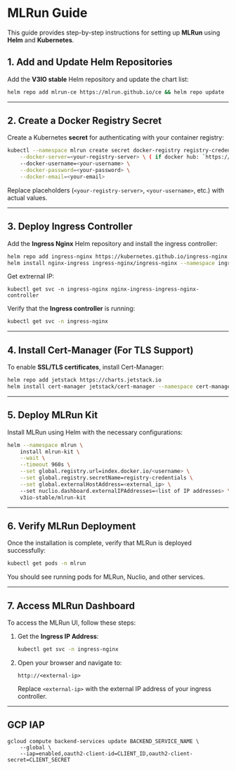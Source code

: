 # MLRun Guide

This guide provides step-by-step instructions for setting up **MLRun** using **Helm** and **Kubernetes**.

## 1. Add and Update Helm Repositories
Add the **V3IO stable** Helm repository and update the chart list:
```sh
helm repo add mlrun-ce https://mlrun.github.io/ce && helm repo update
```

---

## 2. Create a Docker Registry Secret
Create a Kubernetes **secret** for authenticating with your container registry:
```sh
kubectl --namespace mlrun create secret docker-registry registry-credentials \
    --docker-server=<your-registry-server> \ ( if docker hub: `https://registry.hub.docker.com/` )
    --docker-username=<your-username> \
    --docker-password=<your-password> \
    --docker-email=<your-email>
```
Replace placeholders (`<your-registry-server>`, `<your-username>`, etc.) with actual values.

---

## 3. Deploy Ingress Controller
Add the **Ingress Nginx** Helm repository and install the ingress controller:
```sh
helm repo add ingress-nginx https://kubernetes.github.io/ingress-nginx
helm install nginx-ingress ingress-nginx/ingress-nginx --namespace ingress-nginx --create-namespace
```
Get extrernal IP:
```
kubectl get svc -n ingress-nginx nginx-ingress-ingress-nginx-controller
```

Verify that the **Ingress controller** is running:
```sh
kubectl get svc -n ingress-nginx
```

---

## 4. Install Cert-Manager (For TLS Support)
To enable **SSL/TLS certificates**, install Cert-Manager:
```sh
helm repo add jetstack https://charts.jetstack.io
helm install cert-manager jetstack/cert-manager --namespace cert-manager --create-namespace --set crds.enabled=true
```

---

## 5. Deploy MLRun Kit
Install MLRun using Helm with the necessary configurations:
```sh
helm --namespace mlrun \
    install mlrun-kit \
    --wait \
    --timeout 960s \
    --set global.registry.url=index.docker.io/<username> \
    --set global.registry.secretName=registry-credentials \
    --set global.externalHostAddress=<external_ip> \ 
    --set nuclio.dashboard.externalIPAddresses=<list of IP addresses> \
    v3io-stable/mlrun-kit
```

---

## 6. Verify MLRun Deployment
Once the installation is complete, verify that MLRun is deployed successfully:
```sh
kubectl get pods -n mlrun
```

You should see running pods for MLRun, Nuclio, and other services.

---

## 7. Access MLRun Dashboard
To access the MLRun UI, follow these steps:
1. Get the **Ingress IP Address**:
   ```sh
   kubectl get svc -n ingress-nginx
   ```
2. Open your browser and navigate to:
   ```
   http://<external-ip>
   ```
   Replace `<external-ip>` with the external IP address of your ingress controller.

---

## GCP IAP

```
gcloud compute backend-services update BACKEND_SERVICE_NAME \
    --global \
    --iap=enabled,oauth2-client-id=CLIENT_ID,oauth2-client-secret=CLIENT_SECRET
```
